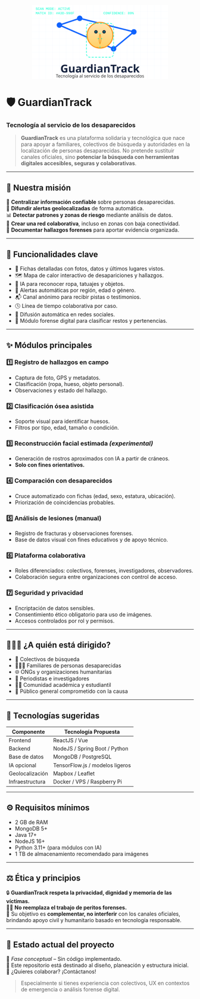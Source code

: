 <p align="center">
  <img src="/docs/GuardianTrack-logo.svg" alt="God's Eye Logo" height="200px" />
</p>

# 🛡️ GuardianTrack  
### **Tecnología al servicio de los desaparecidos**

> **GuardianTrack** es una plataforma solidaria y tecnológica que nace para apoyar a familiares, colectivos de búsqueda y autoridades en la localización de personas desaparecidas. No pretende sustituir canales oficiales, sino **potenciar la búsqueda con herramientas digitales accesibles, seguras y colaborativas**.

---

## 🎯 Nuestra misión

🔎 **Centralizar información confiable** sobre personas desaparecidas.  
📡 **Difundir alertas geolocalizadas** de forma automática.  
📊 **Detectar patrones y zonas de riesgo** mediante análisis de datos.  
🤝 **Crear una red colaborativa**, incluso en zonas con baja conectividad.  
🧾 **Documentar hallazgos forenses** para aportar evidencia organizada.

---

## 🚀 Funcionalidades clave

- 📁 Fichas detalladas con fotos, datos y últimos lugares vistos.  
- 🗺️ Mapa de calor interactivo de desapariciones y hallazgos.  
- 🧠 IA para reconocer ropa, tatuajes y objetos.  
- 📢 Alertas automáticas por región, edad o género.  
- 📬 Canal anónimo para recibir pistas o testimonios.  
- 🕓 Línea de tiempo colaborativa por caso.  
- 📲 Difusión automática en redes sociales.  
- 🧬 Módulo forense digital para clasificar restos y pertenencias.

---

## ✨ Módulos principales

### 1️⃣ Registro de hallazgos en campo
- Captura de foto, GPS y metadatos.
- Clasificación (ropa, hueso, objeto personal).
- Observaciones y estado del hallazgo.

### 2️⃣ Clasificación ósea asistida
- Soporte visual para identificar huesos.
- Filtros por tipo, edad, tamaño o condición.

### 3️⃣ Reconstrucción facial estimada *(experimental)*
- Generación de rostros aproximados con IA a partir de cráneos.  
- **Solo con fines orientativos.**

### 4️⃣ Comparación con desaparecidos
- Cruce automatizado con fichas (edad, sexo, estatura, ubicación).
- Priorización de coincidencias probables.

### 5️⃣ Análisis de lesiones (manual)
- Registro de fracturas y observaciones forenses.
- Base de datos visual con fines educativos y de apoyo técnico.

### 6️⃣ Plataforma colaborativa
- Roles diferenciados: colectivos, forenses, investigadores, observadores.
- Colaboración segura entre organizaciones con control de acceso.

### 7️⃣ Seguridad y privacidad
- Encriptación de datos sensibles.
- Consentimiento ético obligatorio para uso de imágenes.
- Accesos controlados por rol y permisos.

---

## 🧑‍🤝‍🧑 ¿A quién está dirigido?

- 🧭 Colectivos de búsqueda  
- 🧑‍👩‍👧 Familiares de personas desaparecidas  
- 🌐 ONGs y organizaciones humanitarias  
- 📰 Periodistas e investigadores  
- 🧑‍🏫 Comunidad académica y estudiantil  
- 👥 Público general comprometido con la causa

---

## 🧰 Tecnologías sugeridas

| Componente      | Tecnología Propuesta           |
|------------------|-------------------------------|
| Frontend         | ReactJS / Vue                 |
| Backend          | NodeJS / Spring Boot / Python |
| Base de datos    | MongoDB / PostgreSQL          |
| IA opcional      | TensorFlow.js / modelos ligeros |
| Geolocalización  | Mapbox / Leaflet              |
| Infraestructura  | Docker / VPS / Raspberry Pi   |

---

## ⚙️ Requisitos mínimos

- 2 GB de RAM  
- MongoDB 5+  
- Java 17+  
- NodeJS 16+  
- Python 3.11+ (para módulos con IA)  
- 1 TB de almacenamiento recomendado para imágenes

---

## ⚖️ Ética y principios

🔒 **GuardianTrack respeta la privacidad, dignidad y memoria de las víctimas.**  
🧑‍⚕️ **No reemplaza el trabajo de peritos forenses.**  
🤝 Su objetivo es **complementar, no interferir** con los canales oficiales, brindando apoyo civil y humanitario basado en tecnología responsable.

---

## 🧪 Estado actual del proyecto

📍 *Fase conceptual* – Sin código implementado.  
🧭 Este repositorio está destinado al diseño, planeación y estructura inicial.  
🤝 ¿Quieres colaborar? ¡Contáctanos!  
> Especialmente si tienes experiencia con colectivos, UX en contextos de emergencia o análisis forense digital.
